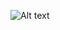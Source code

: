 <img
  src=" /home/saad/phpcu/istockphoto-1322277517-612x612.jpg"
  alt="Alt text"
  title="Optional title"
  style="display: inline-block; margin: 0 auto; max-width: 300px">
